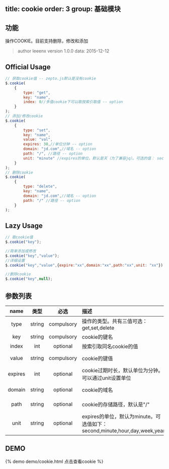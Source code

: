 title: cookie
order: 3
group: 基础模块
---

## 功能

操作COOKIE。目前支持删除，修改和添加

> author leeenx
> version 1.0.0
> data: 2015-12-12

## Official Usage

```javascript
// 获取cookie值 -- zepto.js默认是没有cookie
$.cookie(
    {
        type: "get",
        key: "name",
        index: 0//多值cookie下可以取按索引取值 -- option
    }
);
// 添加/修改cookie
$.cookie(
    {
        type: "set",
        key: "name",
        value: "val",
        expires: 30,//单位分钟 -- option
        domain: "jd.com",//域名 -- option
        path: "/", //路径 -- option
        unit: "minute" //expires的单位，默认是天（为了兼容jq）。可选的值： second,minute,hour,day,week,year
    }
);
// 删除cookie
$.cookie(
    {
        type: "delete",
        key: "name",
        domain: "jd.com",//域名 -- option
        path: "/" //路径 -- option
    }
);
```
## Lazy Usage

```javascript
// 取cookie值
$.cookie("key");

//简单添加或修改
$.cookie("key","value");
//详细设置
$.cookie("key","value",{expire:"xx",domain:"xx",path:"xx",unit: "xx"})

//删除cookie
$.cookie("key",null);
```

## 参数列表

| name | 类型 | 必选 | 描述 | 约束条件 |
| :----: | :----: | :----: | :---- | :----: |
| type | string | compulsory | 操作的类型。共有三值可选：get,set,delete| - |
| key | string | compulsory | cookie的键名 | - |
| index | int | optional | 按索引取同名cookie的值 | type:"get" |
| value | string | compulsory | cookie的键值 | type: "set" |
| expires | int | optional | cookie过期时长，默认单位为分钟。可以通过unit设置单位 | type: "set" |
| domain | string | optional | cookie的域名| type: "set" |
| path | string | optional | cookie的存储路径，默认是"/" | type: "set" |
| unit | string | optional | expires的单位，默认为minute。可选值如下：<br />second,minute,hour,day,week,year | type: "set" |



## DEMO 

{% demo demo/cookie.html 点击查看cookie %}

